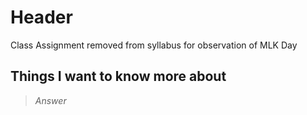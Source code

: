 # Header

Class Assignment removed from syllabus for observation of MLK Day



## Things I want to know more about

>*Answer*
